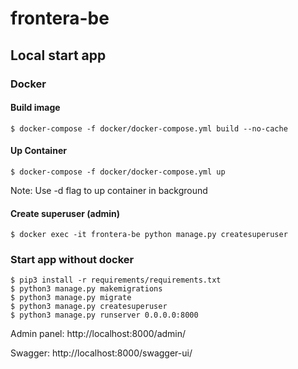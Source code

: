 # frontera-be

## Local start app
### Docker
#### Build image
```shell
$ docker-compose -f docker/docker-compose.yml build --no-cache
```
#### Up Container
```shell
$ docker-compose -f docker/docker-compose.yml up
```
Note: Use -d flag to up container in background

#### Create superuser (admin)
```shell
$ docker exec -it frontera-be python manage.py createsuperuser
```

### Start app without docker
```shell
$ pip3 install -r requirements/requirements.txt
$ python3 manage.py makemigrations
$ python3 manage.py migrate
$ python3 manage.py createsuperuser
$ python3 manage.py runserver 0.0.0.0:8000
```

Admin panel: http://localhost:8000/admin/

Swagger: http://localhost:8000/swagger-ui/
